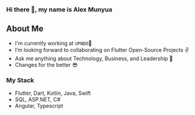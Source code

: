 
### <p align="left"> Hi there 👋, my name is Alex Munyua </p>


  ## About Me 
  - I'm currently working at `UPNDO`🚀
  - I’m looking forward to collaborating on Flutter Open-Source Projects ✌
  - Ask me anything about Technology, Business, and Leadership 💬 
  - Changes for the better 😎

 ### My Stack
 - Flutter, Dart, Kotlin, Java, Swift
 - SQL, ASP.NET, C#
 - Angular, Typescript
